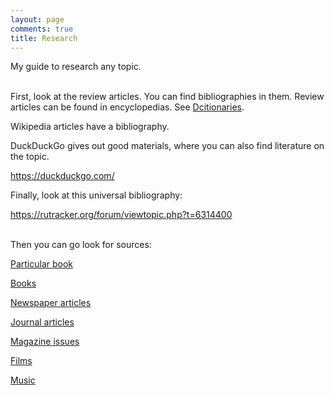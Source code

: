 ```yaml
---
layout: page
comments: true
title: Research
---
```


My guide to research any topic.
<br><br>

First, look at the review articles. You can find bibliographies in them. Review articles can be found in encyclopedias. See [Dcitionaries](/en/dictionaries).

Wikipedia articles have a bibliography.

DuckDuckGo gives out good materials, where you can also find literature on the topic.

<https://duckduckgo.com/>

Finally, look at this universal bibliography:

<https://rutracker.org/forum/viewtopic.php?t=6314400>
<br><br>

Then you can go look for sources:

[Particular book](/en/book-searching)

[Books](/en/libraries)

[Newspaper articles](/en/newspapers)

[Journal articles](/en/articles)

[Magazine issues](/en/magazines)

[Films](/ru/films)

[Music](/ru/music)